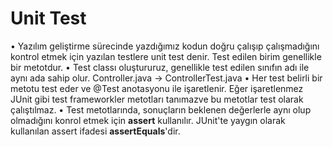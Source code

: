 # Unit Test
• Yazılım geliştirme sürecinde yazdığımız kodun doğru çalışıp çalışmadığını kontrol etmek için yazılan testlere unit test denir. Test edilen birim genellikle bir metotdur. 
• Test classı oluştururuz, genellikle test edilen sınıfın adı ile aynı ada sahip olur. Controller.java -> ControllerTest.java
• Her test belirli bir metotu test eder ve @Test anotasyonu ile işaretlenir. Eğer işaretlenmez JUnit gibi test frameworkler metotları tanımazve bu metotlar test olarak çalıştılmaz. 
• Test metotlarında, sonuçların beklenen değerlerle aynı olup olmadığını konrol etmek için **assert** kullanılır. JUnit'te yaygın olarak kullanılan assert ifadesi **assertEquals**'dir. 
